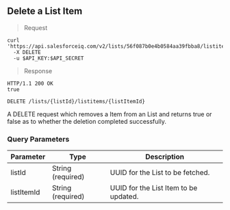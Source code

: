 ## Delete a List Item

> Request

```shell
curl 'https://api.salesforceiq.com/v2/lists/56f087b0e4b0584aa39fbba8/listitems/56f1b645e4b0d37eabea22b0'
  -X DELETE
  -u $API_KEY:$API_SECRET
```

> Response

```shell
HTTP/1.1 200 OK
true
```

`DELETE /lists/{listId}/listitems/{listItemId}`

A DELETE request which removes a Item from an List and returns true or false as to whether the deletion completed successfully.

### Query Parameters
Parameter | Type | Description
--------- | ------- | -----------
listId | String (required) | UUID for the List to be fetched.
listItemId | String (required) | UUID for the List Item to be updated.